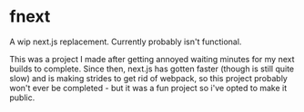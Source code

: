 # fnext

A wip next.js replacement.  Currently probably isn't functional.

This was a project I made after getting annoyed waiting minutes for my next builds to complete.  Since then,
next.js has gotten faster (though is still quite slow) and is making strides to get rid of webpack, so this
project probably won't ever be completed - but it was a fun project so i've opted to make it public.

